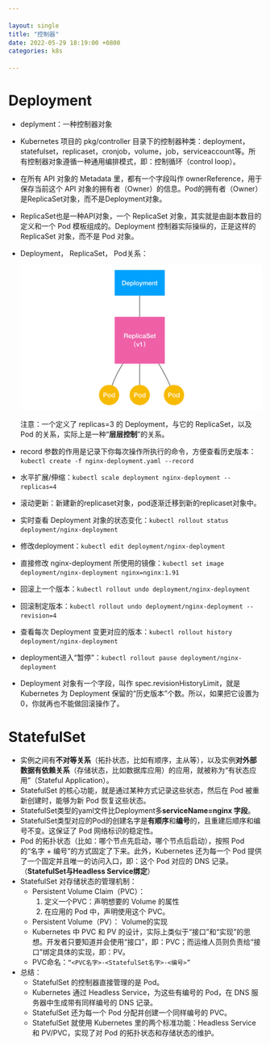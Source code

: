 ```yaml
---

layout: single  
title: "控制器"  
date: 2022-05-29 18:19:00 +0800   
categories: k8s

---
```


# Deployment  

* deplyment：一种控制器对象
* Kubernetes 项目的 pkg/controller 目录下的控制器种类：deployment，statefulset，replicaset，cronjob，volume，job，serviceaccount等。所有控制器对象遵循一种通用编排模式，即：控制循环（control loop）。
* 在所有 API 对象的 Metadata 里，都有一个字段叫作 ownerReference，用于保存当前这个 API 对象的拥有者（Owner）的信息。Pod的拥有者（Owner）是ReplicaSet对象，而不是Deployment对象。
* ReplicaSet也是一种API对象，一个 ReplicaSet 对象，其实就是由副本数目的定义和一个 Pod 模板组成的。Deployment 控制器实际操纵的，正是这样的 ReplicaSet 对象，而不是 Pod 对象。
* Deployment， ReplicaSet， Pod关系：
	
	![deployment,replicaset,pod关系](/assets/img/deployment,replicaset,pod关系.jpg)
	
	注意：一个定义了 replicas=3 的 Deployment，与它的 ReplicaSet，以及 Pod 的关系，实际上是一种“**层层控制**”的关系。
* record 参数的作用是记录下你每次操作所执行的命令，方便查看历史版本：`kubectl create -f nginx-deployment.yaml --record`
* 水平扩展/伸缩：`kubectl scale deployment nginx-deployment --replicas=4`
* 滚动更新：新建新的replicaset对象，pod逐渐迁移到新的replicaset对象中。
* 实时查看 Deployment 对象的状态变化：`kubectl rollout status deployment/nginx-deployment`
* 修改deployment：`kubectl edit deployment/nginx-deployment`
* 直接修改 nginx-deployment 所使用的镜像：`kubectl set image deployment/nginx-deployment nginx=nginx:1.91`
* 回滚上一个版本：`kubectl rollout undo deployment/nginx-deployment`
* 回滚制定版本：`kubectl rollout undo deployment/nginx-deployment --revision=4`
* 查看每次 Deployment 变更对应的版本：`kubectl rollout history deployment/nginx-deployment`
* deployment进入“暂停”：`kubectl rollout pause deployment/nginx-deployment`
* Deployment 对象有一个字段，叫作 spec.revisionHistoryLimit，就是 Kubernetes 为 Deployment 保留的“历史版本”个数。所以，如果把它设置为 0，你就再也不能做回滚操作了。

# StatefulSet

* 实例之间有**不对等关系**（拓扑状态，比如有顺序，主从等），以及实例**对外部数据有依赖关系**（存储状态，比如数据库应用）的应用，就被称为“有状态应用”（Stateful Application）。
* StatefulSet 的核心功能，就是通过某种方式记录这些状态，然后在 Pod 被重新创建时，能够为新 Pod 恢复这些状态。
* StatefulSet类型的yaml文件比Deployment多**serviceName=nginx 字段**。
* StatefulSet类型对应的Pod的创建名字是**有顺序**和**编号**的，且重建后顺序和编号不变。这保证了 Pod 网络标识的稳定性。
* Pod 的拓扑状态（比如：哪个节点先启动，哪个节点后启动），按照 Pod 的“名字 + 编号”的方式固定了下来。此外，Kubernetes 还为每一个 Pod 提供了一个固定并且唯一的访问入口，即：这个 Pod 对应的 DNS 记录。（**StatefulSet与Headless Service绑定**）
* StatefulSet 对存储状态的管理机制：
	* Persistent Volume Claim（PVC）：
		1. 定义一个PVC：声明想要的 Volume 的属性
		2. 在应用的 Pod 中，声明使用这个 PVC。
	*  Persistent Volume（PV）： Volume的实现
	*  Kubernetes 中 PVC 和 PV 的设计，实际上类似于“接口”和“实现”的思想。开发者只要知道并会使用“接口”，即：PVC；而运维人员则负责给“接口”绑定具体的实现，即：PV。
	*  PVC命名：`“<PVC名字>-<StatefulSet名字>-<编号>”`
* 总结：
	* StatefulSet 的控制器直接管理的是 Pod。  
	* Kubernetes 通过 Headless Service，为这些有编号的 Pod，在 DNS 服务器中生成带有同样编号的 DNS 记录。
	* StatefulSet 还为每一个 Pod 分配并创建一个同样编号的 PVC。
	* StatefulSet 就使用 Kubernetes 里的两个标准功能：Headless Service 和 PV/PVC，实现了对 Pod 的拓扑状态和存储状态的维护。
